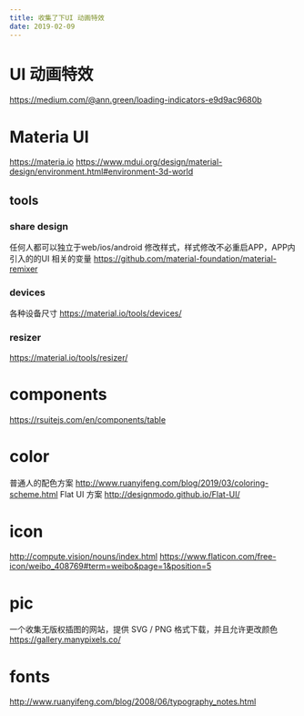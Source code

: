```yaml
---
title: 收集了下UI 动画特效
date: 2019-02-09
---
```

# UI 动画特效
https://medium.com/@ann.green/loading-indicators-e9d9ac9680b

# Materia UI 
https://materia.io
https://www.mdui.org/design/material-design/environment.html#environment-3d-world

## tools
### share design
任何人都可以独立于web/ios/android 修改样式，样式修改不必重启APP，APP内引入的的UI  相关的变量
https://github.com/material-foundation/material-remixer

### devices
各种设备尺寸
https://material.io/tools/devices/

### resizer
https://material.io/tools/resizer/

# components
https://rsuitejs.com/en/components/table

# color
普通人的配色方案
http://www.ruanyifeng.com/blog/2019/03/coloring-scheme.html
Flat UI 方案
http://designmodo.github.io/Flat-UI/

# icon
http://compute.vision/nouns/index.html
https://www.flaticon.com/free-icon/weibo_408769#term=weibo&page=1&position=5

# pic
一个收集无版权插图的网站，提供 SVG / PNG 格式下载，并且允许更改颜色
https://gallery.manypixels.co/

# fonts
http://www.ruanyifeng.com/blog/2008/06/typography_notes.html